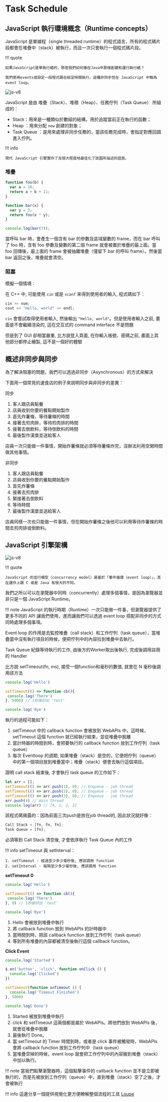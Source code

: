 # Task Schedule

## JavaScript 執行環境概念（Runtime concepts）

JavaScript 是單線程（single threaded runtime）的程式語言，所有的程式碼片段都會在堆疊中（stack）被執行，而且一次只會執行一個程式碼片段。

!!! quote

    如果JavaScript是單執行緒的，那麼我們如何像在Java中那樣創建和運行執行緒？

    我們使用events或設定一段程式碼在給定時間執行，這種非同步性在 JavaScript 中稱為 event loop。

![js-v8](/webgame-engine/assets/task-schedule/js-visual-representation.svg)

JavaScript 是由 堆疊（Stack）、堆積（Heap）、任務佇列（Task Queue） 所組成的：

- Stack：用來是一種類似於數組的結構，用於追蹤當前正在執行的函數；
- Heap ：用來分配 `new` 創建的對象；
- Task Queue ：是用來處理非同步任務的，當該任務完成時，會指定對應回調進入佇列。

!!! info

    現代 JavaScript 引擎實作了及很大程度地最佳化了該圖所描述的語意。




### 堆疊

```js
function foo(b) {
  var a = 10;
  return a + b + 11;
}

function bar(x) {
  var y = 3;
  return foo(x * y);
}

console.log(bar(7));

```

當呼叫 bar 時，會產生一個含有 bar 的參數及區域變數的 frame，而在 bar 呼叫了 foo 時，含有 foo 參數及變數的第二個 frame 就會被置於堆疊的最上面。當 foo 回傳後，最上面的 frame 會被抽離堆疊（僅留下 bar 的呼叫 frame）。然後當 bar 返回之後，堆疊就會清空。


### 阻塞

模擬一個情境：

在 C++ 中, 可能使用 `cin` 或是 `scanf` 來得到使用者的輸入, 程式碼如下：

```cpp
cin >> num;
cout << "Hello, world" << endl;
```

`cin` 會嘗試取得使用者輸入, 然後輸出 `"Hello, world"`。但是使用者輸入之前, 畫面是不會繼續渲染的, 這在交互式的 command interface 不是問題

但是到了 GUI 卻相當嚴重, 比方說登入頁面, 在你輸入帳號、密碼之前, 畫面上其他部分都停止繪製, 這不是一個好的體驗

## 概述非同步與同步

為了解決阻塞的問題，我們可以透過非同步（Asynchronous）的方式來解決

下面用一個常見的速食店的例子來說明同步與非同步的差異：

同步

1. 客人跟店員點餐
2. 店員收到你要的餐點開始製作
3. 首先炸薯條，等待薯條的時間
4. 接著去煎肉排，等待煎肉排的時間
5. 接著去倒飲料，等待倒飲料的時間
6. 最後製作漢堡並送給客人
   
店員一次只能做一件事情，開始炸薯條就必須等待薯條炸完，沒辦法利用空閑時間做其他事情。


   
非同步

1. 客人跟店員點餐
2. 店員收到你要的餐點開始製作
3. 首先炸薯條
4. 接著去煎肉排
5. 緊接著去倒飲料
6. 等待時間
7. 最後製作漢堡並送給客人

店員同樣一次也只能做一件事情，但在開始炸薯條之後他可以利用等待炸薯條的時間去煎肉排或倒飲料。


## JavaScript 引擎架構

![js-v8](/webgame-engine/assets/task-schedule/js-v8.png)

!!! quote 

    JavaScript 的並行模型（concurrency model）是基於「事件循環（event loop）」，其在運作上跟 C 或是 Java 有很大的不同。

我們之所以可以在瀏覽器中同時（concurrently）處理多個事情，是因為瀏覽器並非只是一個 JavaScript Runtime。

!!! note 
    JavaScript 的執行時期（Runtime）一次只能做一件事，但瀏覽器提供了更多不同的 API 讓我們使用，進而讓我們可以透過 event loop 搭配非同步的方式同時處理多個事項。


Event loop 的作用是去監控堆疊（call stack）和工作佇列（task queue），當堆疊當中沒有執行項目的時候，便把佇列中的內容拉到堆疊中去執行。

Task Queue 紀錄等待執行的工作, 由後方的Worker取出後執行, 完成後調用註冊的 Handler

比方說 setTimeout(fn, ms), 接受一個function和毫秒的數值, 就會在 N 毫秒後調用該方法

```js
console.log('Hello')

setTimeout(() => function cb(){
 console.log('There')
}, 5000) // 1秒後印出 'test'

console.log('Bye')
```

執行的過程可能如下：

1. setTimeout 中的 callback function 會被放到 WebAPIs 中，這時候，setTimeout 這個 function 就已經執行結束，並從堆疊中脫離
2. 當計時器的時間到時，會把要執行的 callback function 放到工作佇列（task queue）
3. 每次 Eventloop 的週期, 如果堆疊（stack）是空的，它便把佇列（queue）中的第一個項目放到堆疊當中；堆疊（stack）便會去執行這個項目。
   

證明 call stack 結束後, 才會執行 task queue 的工作如下：

```js
let arr = [];
setTimeout(() => arr.push(1), 0); // Enqueue - job thread
setTimeout(() => arr.push(2), 0); // Enqueue - job thread
setTimeout(() => arr.push(3), 0); // Enqueue - job thread
arr.push(4) // main thread
console.log(arr) // [4, 1, 2, 3]
```

該程式碼揭露的：因為前面三次push是放在job thread的, 因此狀況就好像：

```js
Call Stack = [fn, fn, fn];
Task Queue = [fn];

```

必須等到 Call Stack 清空後, 才會依序執行 Task Queue 內的工作

!!! info
    setTimeout 與 setInterval：

    1. setTimeout - 經過至少多少毫秒後, 應該調用 function
    2. setInterval - 每隔至少多少毫秒後, 應該調用 function




**setTimeout 0**

```js
console.log('Hello')

setTimeout(() => function cb(){
 console.log('There')
}, 0) // 1秒後印出 'test'

console.log('Bye')
```

1. Hello 會被放到堆疊中執行
2. 將 callback function 放到 WebAPIs 的計時器中
3. 當時間到時，把該 callback function 放到工作佇列（task queue）
4. 等到所有堆疊的內容都被清空後執行這個 callback function。


**Click Event**

```js
console.log('Started')

$.on('button', 'click', function onClick () {
  console.log('Clicked')
})

setTimeout(function onTimeout () {
  console.log('Timeout Finished')
}, 5000)

console.log('Done')
```

1. Started 被放到堆疊中執行
2. click 和 setTimeout 這兩個都是屬於 WebAPIs。將他們放到 WebAPIs 後，就會從堆疊中脫離
3. 最後執行 Done。
4. 當 setTimeout 的 Timer 時間到時，或者是 click 事件被觸發時，WebAPIs 會將 callback function 放到工作佇列中（task queue）
5. 當堆疊空掉的時候，event loop 就會把工作佇列中的內容搬到堆疊（stack）中加以執行。

!!! note 
    當我們點擊瀏覽器時，這個點擊事件的 callback function 並不是立即被執行的，而是先被放到工作佇列（queue）中，直到堆疊（stack）空了之後，才會被執行

!!! info
    這邊分享一個提供視覺化更方便瞭解整個流程的工具 [Loupe](http://latentflip.com/loupe/?code=JC5vbignYnV0dG9uJywgJ2NsaWNrJywgZnVuY3Rpb24gb25DbGljaygpIHsKICAgIHNldFRpbWVvdXQoZnVuY3Rpb24gdGltZXIoKSB7CiAgICAgICAgY29uc29sZS5sb2coJ1lvdSBjbGlja2VkIHRoZSBidXR0b24hJyk7ICAgIAogICAgfSwgMjAwMCk7Cn0pOwoKY29uc29sZS5sb2coIkhpISIpOwoKc2V0VGltZW91dChmdW5jdGlvbiB0aW1lb3V0KCkgewogICAgY29uc29sZS5sb2coIkNsaWNrIHRoZSBidXR0b24hIik7Cn0sIDUwMDApOwoKY29uc29sZS5sb2coIldlbGNvbWUgdG8gbG91cGUuIik7!!!PGJ1dHRvbj5DbGljayBtZSE8L2J1dHRvbj4%3D)

